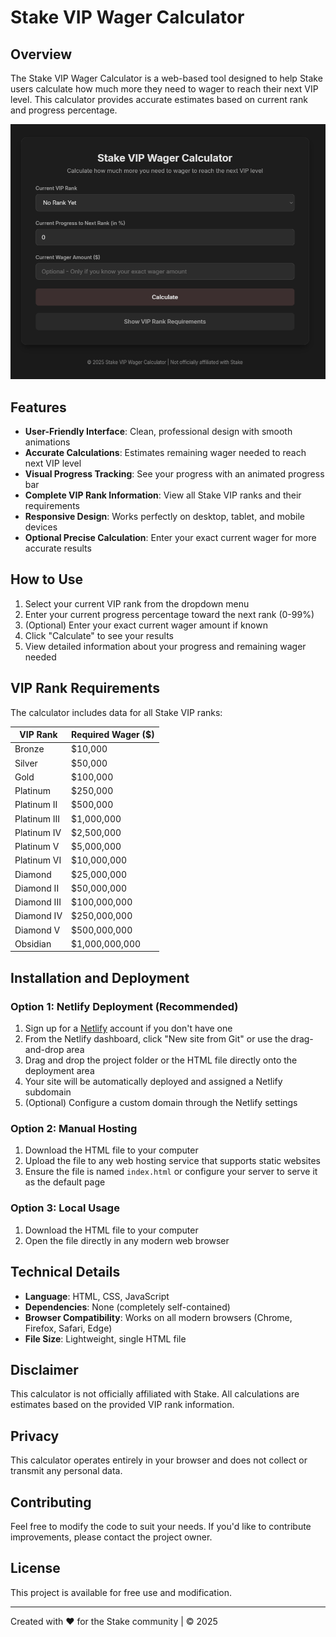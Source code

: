 # Stake VIP Wager Calculator

## Overview
The Stake VIP Wager Calculator is a web-based tool designed to help Stake users calculate how much more they need to wager to reach their next VIP level. This calculator provides accurate estimates based on current rank and progress percentage.

![Stake VIP Wager Calculator Screenshot](/image.png)

## Features

- **User-Friendly Interface**: Clean, professional design with smooth animations
- **Accurate Calculations**: Estimates remaining wager needed to reach next VIP level
- **Visual Progress Tracking**: See your progress with an animated progress bar
- **Complete VIP Rank Information**: View all Stake VIP ranks and their requirements
- **Responsive Design**: Works perfectly on desktop, tablet, and mobile devices
- **Optional Precise Calculation**: Enter your exact current wager for more accurate results

## How to Use

1. Select your current VIP rank from the dropdown menu
2. Enter your current progress percentage toward the next rank (0-99%)
3. (Optional) Enter your exact current wager amount if known
4. Click "Calculate" to see your results
5. View detailed information about your progress and remaining wager needed

## VIP Rank Requirements

The calculator includes data for all Stake VIP ranks:

| VIP Rank    | Required Wager ($) |
|-------------|-------------------|
| Bronze      | $10,000           |
| Silver      | $50,000           |
| Gold        | $100,000          |
| Platinum    | $250,000          |
| Platinum II | $500,000          |
| Platinum III| $1,000,000        |
| Platinum IV | $2,500,000        |
| Platinum V  | $5,000,000        |
| Platinum VI | $10,000,000       |
| Diamond     | $25,000,000       |
| Diamond II  | $50,000,000       |
| Diamond III | $100,000,000      |
| Diamond IV  | $250,000,000      |
| Diamond V   | $500,000,000      |
| Obsidian    | $1,000,000,000    |

## Installation and Deployment

### Option 1: Netlify Deployment (Recommended)

1. Sign up for a [Netlify](https://www.netlify.com/) account if you don't have one
2. From the Netlify dashboard, click "New site from Git" or use the drag-and-drop area
3. Drag and drop the project folder or the HTML file directly onto the deployment area
4. Your site will be automatically deployed and assigned a Netlify subdomain
5. (Optional) Configure a custom domain through the Netlify settings

### Option 2: Manual Hosting

1. Download the HTML file to your computer
2. Upload the file to any web hosting service that supports static websites
3. Ensure the file is named `index.html` or configure your server to serve it as the default page

### Option 3: Local Usage

1. Download the HTML file to your computer
2. Open the file directly in any modern web browser

## Technical Details

- **Language**: HTML, CSS, JavaScript
- **Dependencies**: None (completely self-contained)
- **Browser Compatibility**: Works on all modern browsers (Chrome, Firefox, Safari, Edge)
- **File Size**: Lightweight, single HTML file

## Disclaimer

This calculator is not officially affiliated with Stake. All calculations are estimates based on the provided VIP rank information.

## Privacy

This calculator operates entirely in your browser and does not collect or transmit any personal data.

## Contributing

Feel free to modify the code to suit your needs. If you'd like to contribute improvements, please contact the project owner.

## License

This project is available for free use and modification.

---

Created with ♥ for the Stake community | © 2025